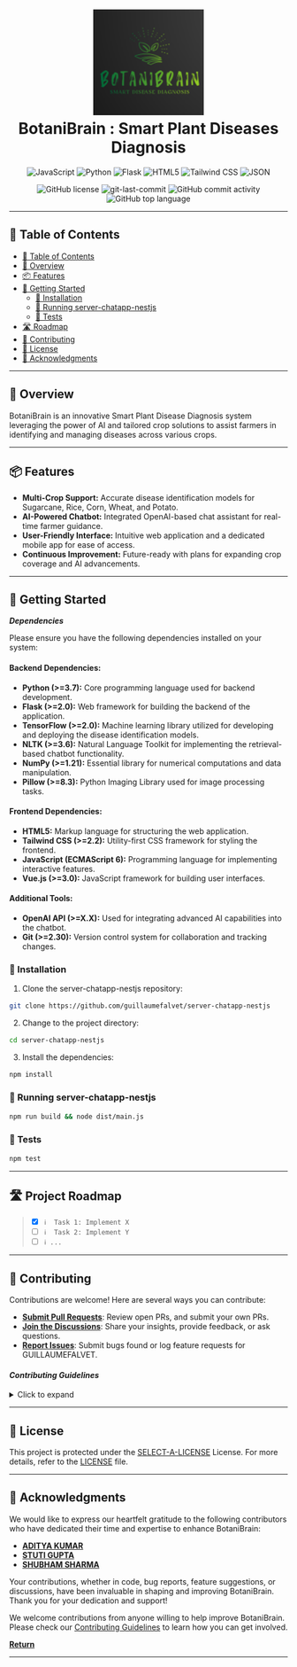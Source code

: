 <div align="center">
<h1 align="center">
<img src="https://github.com/shrivastavaditya/minor/blob/main/Picture1.png" width="200" />
<br>BotaniBrain : Smart Plant Diseases Diagnosis
</h1>
<p align="center">
<img src="https://img.shields.io/badge/JavaScript-F7DF1E.svg?style=flat-square&logo=JavaScript&logoColor=black" alt="JavaScript" />
<img src="https://img.shields.io/badge/Python-3776AB.svg?style=flat-square&logo=Python&logoColor=white" alt="Python" />
<img src="https://img.shields.io/badge/Flask-000000.svg?style=flat-square&logo=Flask&logoColor=white" alt="Flask" />
<img src="https://img.shields.io/badge/HTML5-E34F26.svg?style=flat-square&logo=HTML5&logoColor=white" alt="HTML5" />
<img src="https://img.shields.io/badge/Tailwind%20CSS-38B2AC.svg?style=flat-square&logo=Tailwind%20CSS&logoColor=white" alt="Tailwind CSS" />
<img src="https://img.shields.io/badge/JSON-000000.svg?style=flat-square&logo=JSON&logoColor=white" alt="JSON" />
</p>
<img src="https://img.shields.io/github/license/guillaumefalvet/server-chatapp-nestjs?style=flat-square&color=5D6D7E" alt="GitHub license" />
<img src="https://img.shields.io/github/last-commit/guillaumefalvet/server-chatapp-nestjs?style=flat-square&color=5D6D7E" alt="git-last-commit" />
<img src="https://img.shields.io/github/commit-activity/m/guillaumefalvet/server-chatapp-nestjs?style=flat-square&color=5D6D7E" alt="GitHub commit activity" />
<img src="https://img.shields.io/github/languages/top/guillaumefalvet/server-chatapp-nestjs?style=flat-square&color=5D6D7E" alt="GitHub top language" />
</div>

---

## 📖 Table of Contents
- [📖 Table of Contents](#-table-of-contents)
- [📍 Overview](#-overview)
- [📦 Features](#-features)
- [🚀 Getting Started](#-getting-started)
    - [🔧 Installation](#-installation)
    - [🤖 Running server-chatapp-nestjs](#-running-server-chatapp-nestjs)
    - [🧪 Tests](#-tests)
- [🛣 Roadmap](#-roadmap)
- [🤝 Contributing](#-contributing)
- [📄 License](#-license)
- [👏 Acknowledgments](#-acknowledgments)

---


## 📍 Overview

BotaniBrain is an innovative Smart Plant Disease Diagnosis system leveraging the power of AI and tailored crop solutions to assist farmers in identifying and managing diseases across various crops.

---

## 📦 Features

- **Multi-Crop Support:** Accurate disease identification models for Sugarcane, Rice, Corn, Wheat, and Potato.
- **AI-Powered Chatbot:** Integrated OpenAI-based chat assistant for real-time farmer guidance.
- **User-Friendly Interface:** Intuitive web application and a dedicated mobile app for ease of access.
- **Continuous Improvement:** Future-ready with plans for expanding crop coverage and AI advancements.

---


## 🚀 Getting Started

***Dependencies***

Please ensure you have the following dependencies installed on your system:

#### Backend Dependencies:

- **Python (>=3.7):** Core programming language used for backend development.
- **Flask (>=2.0):** Web framework for building the backend of the application.
- **TensorFlow (>=2.0):** Machine learning library utilized for developing and deploying the disease identification models.
- **NLTK (>=3.6):** Natural Language Toolkit for implementing the retrieval-based chatbot functionality.
- **NumPy (>=1.21):** Essential library for numerical computations and data manipulation.
- **Pillow (>=8.3):** Python Imaging Library used for image processing tasks.

#### Frontend Dependencies:

- **HTML5:** Markup language for structuring the web application.
- **Tailwind CSS (>=2.2):** Utility-first CSS framework for styling the frontend.
- **JavaScript (ECMAScript 6):** Programming language for implementing interactive features.
- **Vue.js (>=3.0):** JavaScript framework for building user interfaces.

#### Additional Tools:

- **OpenAI API (>=X.X):** Used for integrating advanced AI capabilities into the chatbot.
- **Git (>=2.30):** Version control system for collaboration and tracking changes.


### 🔧 Installation

1. Clone the server-chatapp-nestjs repository:
```sh
git clone https://github.com/guillaumefalvet/server-chatapp-nestjs
```

2. Change to the project directory:
```sh
cd server-chatapp-nestjs
```

3. Install the dependencies:
```sh
npm install
```

### 🤖 Running server-chatapp-nestjs

```sh
npm run build && node dist/main.js
```

### 🧪 Tests
```sh
npm test
```

---

## 🛣 Project Roadmap

> - [X] `ℹ️  Task 1: Implement X`
> - [ ] `ℹ️  Task 2: Implement Y`
> - [ ] `ℹ️ ...`


---

## 🤝 Contributing

Contributions are welcome! Here are several ways you can contribute:

- **[Submit Pull Requests](https://github.com/guillaumefalvet/server-chatapp-nestjs/blob/main/CONTRIBUTING.md)**: Review open PRs, and submit your own PRs.
- **[Join the Discussions](https://github.com/guillaumefalvet/server-chatapp-nestjs/discussions)**: Share your insights, provide feedback, or ask questions.
- **[Report Issues](https://github.com/guillaumefalvet/server-chatapp-nestjs/issues)**: Submit bugs found or log feature requests for GUILLAUMEFALVET.

#### *Contributing Guidelines*

<details closed>
<summary>Click to expand</summary>

1. **Fork the Repository**: Start by forking the project repository to your GitHub account.
2. **Clone Locally**: Clone the forked repository to your local machine using a Git client.
   ```sh
   git clone <your-forked-repo-url>
   ```
3. **Create a New Branch**: Always work on a new branch, giving it a descriptive name.
   ```sh
   git checkout -b new-feature-x
   ```
4. **Make Your Changes**: Develop and test your changes locally.
5. **Commit Your Changes**: Commit with a clear and concise message describing your updates.
   ```sh
   git commit -m 'Implemented new feature x.'
   ```
6. **Push to GitHub**: Push the changes to your forked repository.
   ```sh
   git push origin new-feature-x
   ```
7. **Submit a Pull Request**: Create a PR against the original project repository. Clearly describe the changes and their motivations.

Once your PR is reviewed and approved, it will be merged into the main branch.

</details>

---

## 📄 License


This project is protected under the [SELECT-A-LICENSE](https://choosealicense.com/licenses) License. For more details, refer to the [LICENSE](https://choosealicense.com/licenses/) file.

---

## 👏 Acknowledgments

We would like to express our heartfelt gratitude to the following contributors who have dedicated their time and expertise to enhance BotaniBrain:

- **[ADITYA KUMAR](https://github.com/shrivastavaditya)** 
- **[STUTI GUPTA](https://github.com/24stuti)** 
- **[SHUBHAM SHARMA](https://github.com/shubhusion)** 

Your contributions, whether in code, bug reports, feature suggestions, or discussions, have been invaluable in shaping and improving BotaniBrain. Thank you for your dedication and support!

We welcome contributions from anyone willing to help improve BotaniBrain. Please check our [Contributing Guidelines](link-to-contributing-guidelines) to learn how you can get involved.

[**Return**](#Top)

---

